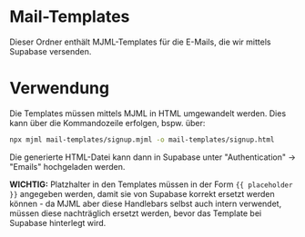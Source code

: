 # Mail-Templates

Dieser Ordner enthält MJML-Templates für die E-Mails, die wir mittels Supabase versenden.

# Verwendung

Die Templates müssen mittels MJML in HTML umgewandelt werden. Dies kann über die Kommandozeile erfolgen, bspw. über:

```bash
npx mjml mail-templates/signup.mjml -o mail-templates/signup.html
```

Die generierte HTML-Datei kann dann in Supabase unter "Authentication" -> "Emails" hochgeladen werden.

**WICHTIG:**
Platzhalter in den Templates müssen in der Form `{{ placeholder }}` angegeben werden, damit sie von Supabase korrekt
ersetzt werden können - da MJML aber diese Handlebars selbst auch intern verwendet, müssen diese nachträglich ersetzt
werden, bevor das Template bei Supabase hinterlegt wird.